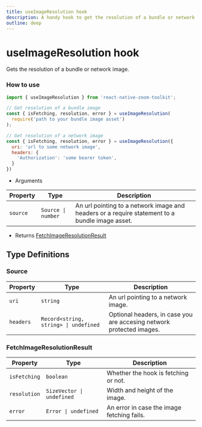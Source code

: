 ```yaml
---
title: useImageResolution hook
description: A handy hook to get the resolution of a bundle or network image.
outline: deep
---
```


# useImageResolution hook
Gets the resolution of a bundle or network image.

### How to use
```jsx
import { useImageResolution } from 'react-native-zoom-toolkit';

// Get resolution of a bundle image
const { isFetching, resolution, error } = useImageResolution(
  require('path to your bundle image asset')
);

// Get resolution of a network image
const { isFetching, resolution, error } = useImageResolution({
  uri: 'url to some network image',
  headers: {
    'Authorization': 'some bearer token',
  }
})

```
- Arguments

| Property | Type |Description |
|----------|------|------------|
| `source`    | `Source \| number` | An url pointing to a network image and headers or a require statement to a bundle image asset. |

- Returns [FetchImageResolutionResult](#fetchimageresolutionresult)

## Type Definitions
### Source
| Property | Type |Description |
|----------|------|------------|
| `uri`    | `string` | An url pointing to a network image. |
| `headers`    | `Record<string, string> \| undefined` | Optional headers, in case you are accesing network protected images. |

### FetchImageResolutionResult

| Property | Type |Description |
|----------|------|------------|
| `isFetching`    | `boolean` | Whether the hook is fetching or not. |
| `resolution`    | `SizeVector \| undefined` | Width and height of the image. |
| `error` | `Error \| undefined` | An error in case the image fetching fails. |
